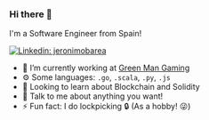 ### Hi there 👋

I'm a Software Engineer from Spain!

[![Linkedin: jeronimobarea](https://img.shields.io/badge/-Linkedin-blue?style=flat-square&logo=Linkedin&logoColor=white&link=https://www.linkedin.com/in/jeronimobarealucas/)](https://www.linkedin.com/in/jeronimobarealucas/)

* 🔭 I’m currently working at [Green Man Gaming](https://www.greenmangaming.com/)
* ⚙️ Some languages: `.go`, `.scala`, `.py`, `.js`
* 🌱 Looking to learn about Blockchain and Solidity
* 💬 Talk to me about anything you want!
* ⚡ Fun fact: I do lockpicking 🔒 (As a hobby! 😜)
